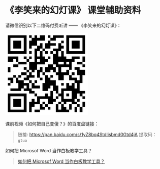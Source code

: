 # 《李笑来的幻灯课》 课堂辅助资料

请微信识别以下二维码付费听讲 —— 《李笑来的幻灯课》：

![](qr-code.png)

课前视频《如何把自己变傻？》的百度盘链接：

> 链接: https://pan.baidu.com/s/1yZ8bq4StdIisbmd0Gtd4jA 提取码：`gtuo`

如何把 Microsof Word 当作白板教学工具？

> [如何把 Microsof Word 当作白板教学工具？](MS-Word-as-Whiteboard/README.md)
